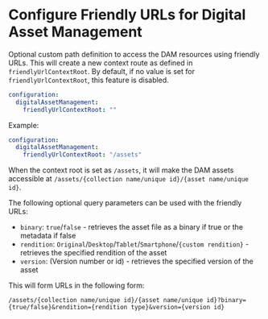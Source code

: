 # Configure Friendly URLs for Digital Asset Management

Optional custom path definition to access the DAM resources using friendly URLs. This will create a new context route as defined in `friendlyUrlContextRoot`. By default, if no value is set for `friendlyUrlContextRoot`, this feature is disabled.

```yaml
configuration:
  digitalAssetManagement:
    friendlyUrlContextRoot: ""
```

Example:

```yaml
configuration:
  digitalAssetManagement:
    friendlyUrlContextRoot: "/assets"
```

When the context root is set as `/assets`, it will make the  DAM assets accessible at `/assets/{collection name/unique id}/{asset name/unique id}`.

The following optional query parameters can be used with the friendly URLs:

- `binary`: `true`/`false` - retrieves the asset file as a binary if true or the metadata if false 
- `rendition`: `Original`/`Desktop`/`Tablet`/`Smartphone`/`{custom rendition}` - retrieves the specified rendition of the asset 
- `version`: (Version number or id) - retrieves the specified version of the asset

This will form URLs in the following form:

`/assets/{collection name/unique id}/{asset name/unique id}?binary={true/false}&rendition={rendition type}&version={version id}`